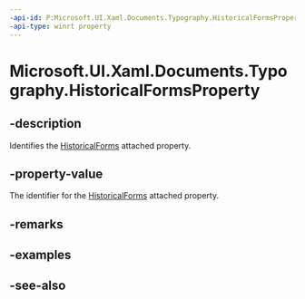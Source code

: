 ```yaml
---
-api-id: P:Microsoft.UI.Xaml.Documents.Typography.HistoricalFormsProperty
-api-type: winrt property
---
```


<!-- Property syntax
public Windows.UI.Xaml.DependencyProperty HistoricalFormsProperty { get; }
-->

# Microsoft.UI.Xaml.Documents.Typography.HistoricalFormsProperty

## -description
Identifies the [HistoricalForms](/uwp/api/microsoft.ui.xaml.documents.typography#xaml-attached-properties) attached property.

## -property-value
The identifier for the [HistoricalForms](/uwp/api/microsoft.ui.xaml.documents.typography#xaml-attached-properties) attached property.

## -remarks

## -examples

## -see-also
